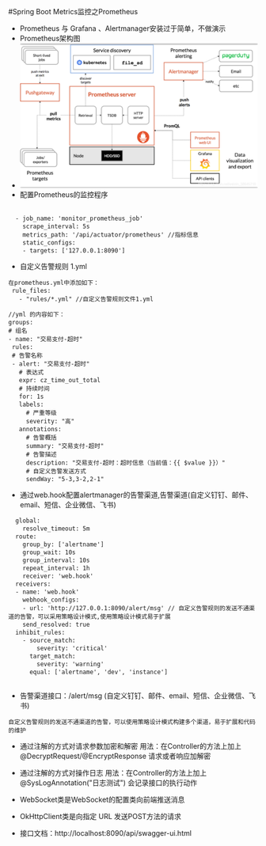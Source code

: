 #Spring Boot Metrics监控之Prometheus
 + Prometheus 与 Grafana 、Alertmanager安装过于简单，不做演示
 + Prometheus架构图
 + ![Image text](https://github.com/wuchenfeng1/prometheus_demo/blob/master/jgt.png)
 + 配置Prometheus的监控程序
 ```

   - job_name: 'monitor_prometheus_job'
     scrape_interval: 5s
     metrics_path: '/api/actuator/prometheus' //指标信息
     static_configs:
     - targets: ['127.0.0.1:8090']
 ```
 + 自定义告警规则 1.yml
 ```
 在prometheus.yml中添加如下：
  rule_files:
    - "rules/*.yml" //自定义告警规则文件1.yml
```
 ```
 //yml 的内容如下：
groups:
# 组名
- name: "交易支付-超时"
  rules:
  # 告警名称
  - alert: "交易支付-超时"
    # 表达式
    expr: cz_time_out_total
    # 持续时间
    for: 1s
    labels:
      # 严重等级
      severity: "高"
    annotations:
      # 告警概括
      summary: "交易支付-超时"
      # 告警描述
      description: "交易支付-超时：超时信息（当前值：{{ $value }}）"
      # 自定义告警发送方式
      sendWay: "5-3,3-2,2-1"
```
 + 通过web.hook配置alertmanager的告警渠道,告警渠道(自定义钉钉、邮件、email、短信、企业微信、飞书)
 ```
   global:
     resolve_timeout: 5m
   route:
     group_by: ['alertname']
     group_wait: 10s
     group_interval: 10s
     repeat_interval: 1h
     receiver: 'web.hook'
   receivers:
   - name: 'web.hook'
     webhook_configs:
     - url: 'http://127.0.0.1:8090/alert/msg' // 自定义告警规则的发送不通渠道的告警，可以采用策略设计模式,使用策略设计模式易于扩展
     send_resolved: true
   inhibit_rules:
     - source_match:
         severity: 'critical'
       target_match:
         severity: 'warning'
       equal: ['alertname', 'dev', 'instance']
      
 ```
  + 告警渠道接口：/alert/msg (自定义钉钉、邮件、email、短信、企业微信、飞书)
   ```
   自定义告警规则的发送不通渠道的告警，可以使用策略设计模式构建多个渠道，易于扩展和代码的维护
   ```
  + 通过注解的方式对请求参数加密和解密 
  用法：在Controller的方法上加上@DecryptRequest/@EncryptResponse 请求或者响应加解密

  + 通过注解的方式对操作日志
  用法：在Controller的方法上加上 @SysLogAnnotation("日志测试") 会记录接口的执行动作
 
  + WebSocket类是WebSocket的配置类向前端推送消息

  + OkHttpClient类是向指定 URL 发送POST方法的请求
  
  + 接口文档：http://localhost:8090/api/swagger-ui.html 


 
 






